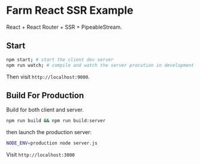 # Farm React SSR Example
React + React Router + SSR + PipeableStream.

## Start
```sh
npm start; # start the client dev server
npm run watch; # compile and watch the server procution in development mode
```

Then visit `http://localhost:9000`.

## Build For Production
Build for both client and server.
```sh
npm run build && npm run build:server
```

then launch the production server:
```sh
NODE_ENV=production node server.js
```

Visit `http://localhost:3000`

